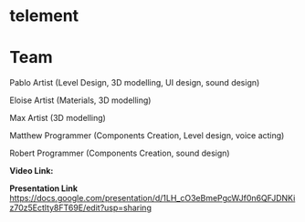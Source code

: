 # telement

# Team

Pablo Artist (Level Design, 3D modelling, UI design, sound design)  

Eloise Artist (Materials, 3D modelling)  

Max Artist (3D modelling)

Matthew Programmer (Components Creation, Level design, voice acting)  

Robert Programmer (Components Creation, sound design)

**Video Link:**

**Presentation Link** 
https://docs.google.com/presentation/d/1LH_cO3eBmePgcWJf0n6QFJDNKiz70z5Ectlty8FT69E/edit?usp=sharing
